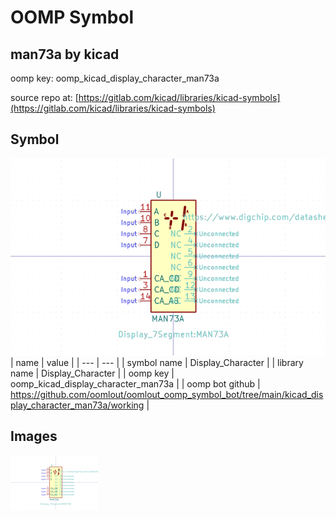 # OOMP Symbol  
## man73a  by kicad  
  
oomp key: oomp_kicad_display_character_man73a  
  
source repo at: [https://gitlab.com/kicad/libraries/kicad-symbols](https://gitlab.com/kicad/libraries/kicad-symbols)  
## Symbol  
  
[![working.png](working_600.png)](working.png)  
| name | value | 
| --- | --- | 
| symbol name | Display_Character | 
| library name | Display_Character | 
| oomp key | oomp_kicad_display_character_man73a | 
| oomp bot github | https://github.com/oomlout/oomlout_oomp_symbol_bot/tree/main/kicad_display_character_man73a/working | 
## Images  
  
[![working.png](working_140.png)](working.png)  
